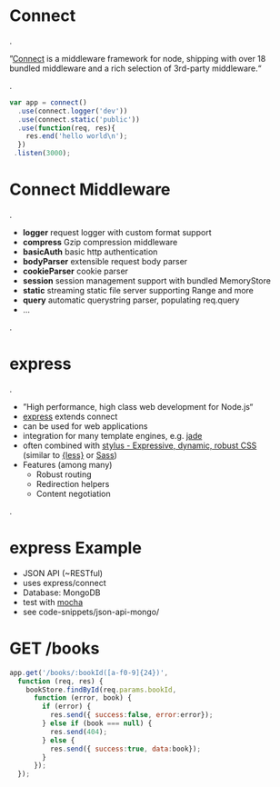 
# Connect

.<div class="fs66">

&rdquo;[Connect](http://www.senchalabs.org/connect/) is a middleware framework for node,
shipping with over 18 bundled middleware and a rich selection of
3rd-party middleware.&ldquo;

.</div>

```javascript
var app = connect()
  .use(connect.logger('dev'))
  .use(connect.static('public'))
  .use(function(req, res){
    res.end('hello world\n');
  })
 .listen(3000);
```




# Connect Middleware

.<div class="fs75">

 * **logger** request logger with custom format support
 * **compress** Gzip compression middleware
 * **basicAuth** basic http authentication
 * **bodyParser** extensible request body parser
 * **cookieParser** cookie parser
 * **session** session management support with bundled MemoryStore
 * **static** streaming static file server supporting Range and more
 * **query** automatic querystring parser, populating req.query
 * ...

.</div>

# express

.<div class="fs75">

 * &rdquo;High performance, high class web development for Node.js&ldquo;
 * [express](http://expressjs.com/) extends connect
 * can be used for web applications
 * integration for many template engines, e.g. [jade](http://jade-lang.com/)
 * often combined with [stylus - Expressive, dynamic, robust CSS](http://learnboost.github.com/stylus/) <br/>
   <span class="fs50">(similar to [{less}](http://lesscss.org/) or [Sass](http://sass-lang.com/))</span>
 * Features (among many)
   * Robust routing
   * Redirection helpers
   * Content negotiation

.</div>

# express Example

 * JSON API (~RESTful)
 * uses express/connect
 * Database: MongoDB
 * test with [mocha](http://visionmedia.github.com/mocha/)
 * see code-snippets/json-api-mongo/



# GET /books

```javascript
app.get('/books/:bookId([a-f0-9]{24})',
  function (req, res) {
    bookStore.findById(req.params.bookId,
      function (error, book) {
        if (error) {
          res.send({ success:false, error:error});
        } else if (book === null) {
          res.send(404);
        } else {
          res.send({ success:true, data:book});
        }
      });
  });
```

